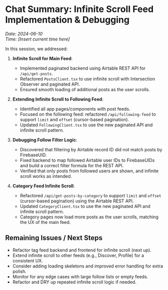 # Chat Summary: Infinite Scroll Feed Implementation & Debugging
*Date: 2024-06-10*  
*Time: [Insert current time here]*

In this session, we addressed:

1. **Infinite Scroll for Main Feed**:
   - Implemented paginated backend using Airtable REST API for `/api/get-posts`.
   - Refactored `PostsClient.tsx` to use infinite scroll with Intersection Observer and paginated API.
   - Ensured smooth loading of additional posts as the user scrolls.

2. **Extending Infinite Scroll to Following Feed**:
   - Identified all app pages/components with post feeds.
   - Focused on the following feed: refactored `/api/following-feed` to support `limit` and `offset` (cursor-based pagination).
   - Updated `FollowingClient.tsx` to use the new paginated API and infinite scroll pattern.

3. **Debugging Follow Filter Logic**:
   - Discovered that filtering by Airtable record ID did not match posts by FirebaseUID.
   - Fixed backend to map followed Airtable user IDs to FirebaseUIDs and build a correct filter formula for the REST API.
   - Verified that only posts from followed users are shown, and infinite scroll works as intended.

4. **Category Feed Infinite Scroll**:
   - Refactored `/api/get-posts-by-category` to support `limit` and `offset` (cursor-based pagination) using the Airtable REST API.
   - Updated `CategoryClient.tsx` to use the new paginated API and infinite scroll pattern.
   - Category pages now load more posts as the user scrolls, matching the UX of the main feed.

## Remaining Issues / Next Steps

- Refactor tag feed backend and frontend for infinite scroll (next up).
- Extend infinite scroll to other feeds (e.g., Discover, Profile) for a consistent UX.
- Consider adding loading skeletons and improved error handling for extra polish.
- Monitor for any edge cases with large follow lists or empty feeds.
- Refactor and DRY up repeated infinite scroll logic if needed. 